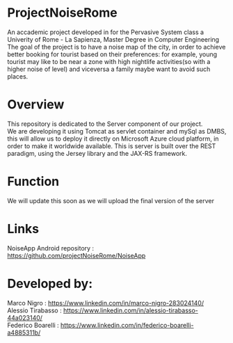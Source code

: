 # ProjectNoiseRome <br />
An accademic project developed in for the Pervasive System class a Univerity of Rome - La Sapienza, Master Degree in Computer Engineering<br />
The goal of the project is to have a noise map of the city, in order to achieve better booking for tourist based on their preferences: for example, young tourist may like to be near a zone with high nightlife activities(so with a higher noise of level) and viceversa a family maybe want to avoid such places. <br />

# Overview <br />

This repository is dedicated to the Server component of our project. <br />
We are developing it using Tomcat as servlet container and mySql as DMBS, this will allow us to deploy it directly on Microsoft Azure cloud platform, in order to make it worldwide available. This is server is built over the REST paradigm, using the Jersey library and the JAX-RS framework. <br />


# Function <br />

We will update this soon as we will upload the final version of the server

# Links <br />
NoiseApp Android repository : https://github.com/projectNoiseRome/NoiseApp


# Developed by:<br />
Marco Nigro       : https://www.linkedin.com/in/marco-nigro-283024140/<br />
Alessio Tirabasso : https://www.linkedin.com/in/alessio-tirabasso-44a023140/<br />
Federico Boarelli : https://www.linkedin.com/in/federico-boarelli-a4885311b/<br />
